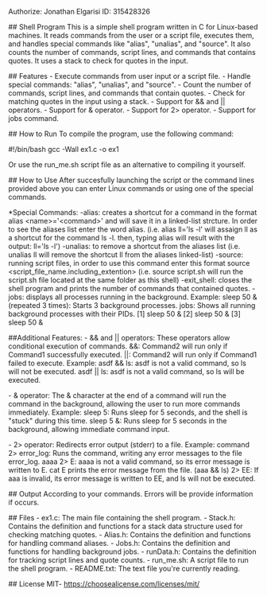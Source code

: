 Authorize: Jonathan Elgarisi ID: 315428326

\## Shell Program This is a simple shell program written in C for
Linux-based machines. It reads commands from the user or a script file,
executes them, and handles special commands like \"alias\", \"unalias\",
and \"source\". It also counts the number of commands, script lines, and
commands that contains quotes. It uses a stack to check for quotes in
the input.

\## Features - Execute commands from user input or a script file. -
Handle special commands: \"alias\", \"unalias\", and \"source\". - Count
the number of commands, script lines, and commands that contain
quotes. - Check for matching quotes in the input using a stack. -
Support for && and \|\| operators. - Support for & operator. - Support
for 2\> operator. - Support for jobs command.

\## How to Run To compile the program, use the following command:

#!/bin/bash gcc -Wall ex1.c -o ex1

Or use the run_me.sh script file as an alternative to compiling it
yourself.

\## How to Use After succesfully launching the script or the command
lines provided above you can enter Linux commands or using one of the
special commands.

\*Special Commands: -alias: creates a shortcut for a command in the
format alias \<name\>=\'\<command\>\' and will save it in a linked-list
strcture. In order to see the aliases list enter the word alias. (i.e.
alias ll=\'ls -l\' will assaign ll as a shortcut for the command ls -l.
then, typing alias will result with the output: ll=\'ls -l\') -unalias:
to remove a shortcut from the aliases list (i.e. unalias ll will remove
the shortcut ll from the aliases linked-list) -source: running script
files, in order to use this command enter this format source
\<script_file_name.including_extention\> (i.e. source script.sh will run
the script.sh file located at the same folder as this shell)
-exit_shell: closes the shell program and prints the number of commands
that contained quotes. -jobs: displays all processes running in the
background. Example: sleep 50 & (repeated 3 times): Starts 3 background
processes. jobs: Shows all running background processes with their PIDs.
\[1\] sleep 50 & \[2\] sleep 50 & \[3\] sleep 50 &

##Additional Features: - && and \|\| operators: These operators allow
conditional execution of commands. &&: Command2 will run only if
Command1 successfully executed. \|\|: Command2 will run only if Command1
failed to execute. Example: asdf && ls: asdf is not a valid command, so
ls will not be executed. asdf \|\| ls: asdf is not a valid command, so
ls will be executed.

\- & operator: The & character at the end of a command will run the
command in the background, allowing the user to run more commands
immediately. Example: sleep 5: Runs sleep for 5 seconds, and the shell
is \"stuck\" during this time. sleep 5 &: Runs sleep for 5 seconds in
the background, allowing immediate command input.

\- 2\> operator: Redirects error output (stderr) to a file. Example:
command 2\> error_log: Runs the command, writing any error messages to
the file error_log. aaaa 2\> E: aaaa is not a valid command, so its
error message is written to E. cat E prints the error message from the
file. (aaa && ls) 2\> EE: If aaa is invalid, its error message is
written to EE, and ls will not be executed.

\## Output According to your commands. Errors will be provide
information if occurs.

\## Files - ex1.c: The main file containing the shell program. -
Stack.h: Contains the definition and functions for a stack data
structure used for checking matching quotes. - Alias.h: Contains the
definition and functions for handling command aliases. - Jobs.h:
Contains the definition and functions for handling background jobs. -
runData.h: Contains the definition for tracking script lines and quote
counts. - run_me.sh: A script file to run the shell program. -
README.txt: The text file you\'re currently reading.

\## License MIT- https://choosealicense.com/licenses/mit/
